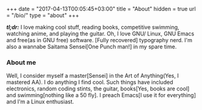 +++
date = "2017-04-13T00:05:45+03:00"
title = "About"
hidden = true
url = "/bio/"
type = "about"
+++

___tl;dr:___ I love making cool stuff, reading books, competitive swimming, watching anime, and playing the guitar. Oh, I love GNU/ Linux, GNU Emacs and free(as in GNU free) software. [Fully recovered] typography nerd. I'm also a wannabe Saitama Sensei[One Punch man!] in my spare time.

### About me
Well, I consider myself a master[Sensei] in the Art of Anything(Yes, I mastered AA). I do anything I find cool. Such things have included electronics, random coding stints, the guitar, books[Yes, books are cool] and swimming[nothing like a 50 fly]. I preach Emacs[I use it for everything] and I'm a Linux enthusiast.
